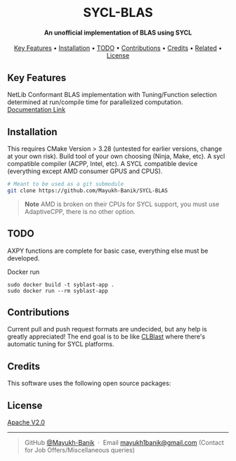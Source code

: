
<h1 align="center">
  <br>
<!--   <a href="http://www.amitmerchant.com/electron-markdownify"><img src="https://www.hpc.cineca.it/wp-content/uploads/2023/10/SYCL.png" alt="Markdownify" width="200"></a> -->
  <br>
  SYCL-BLAS
  <br>
</h1>

<h4 align="center">An unofficial implementation of BLAS using SYCL</h4>

<!-- <p align="center">
  <a href="https://badge.fury.io/js/electron-markdownify">
    <img src="https://badge.fury.io/js/electron-markdownify.svg"
         alt="Gitter">
  </a>
  <a href="https://gitter.im/amitmerchant1990/electron-markdownify"><img src="https://badges.gitter.im/amitmerchant1990/electron-markdownify.svg"></a>
  <a href="https://saythanks.io/to/bullredeyes@gmail.com">
      <img src="https://img.shields.io/badge/SayThanks.io-%E2%98%BC-1EAEDB.svg">
  </a>
  <a href="https://www.paypal.me/AmitMerchant">
    <img src="https://img.shields.io/badge/$-donate-ff69b4.svg?maxAge=2592000&amp;style=flat">
  </a>
</p> -->

<p align="center">
  <a href="#key-features">Key Features</a> •
  <a href="#installation">Installation</a> •
  <a href="#todo">TODO</a> •
  <!-- <a href="#download">Download</a> • -->
  <a href="#contributions">Contributions</a> •
  <a href="#credits">Credits</a> •
  <a href="#related">Related</a> •
  <a href="#license">License</a>
</p>



## Key Features

NetLib Conformant BLAS implementation with Tuning/Function selection determined at run/compile time for parallelized computation.
[Documentation Link](https://mayukh-banik.github.io/SYCL-BLAS/)

## Installation

This requires CMake Version > 3.28 (untested for earlier versions, change at your own risk). Build tool of your own choosing (Ninja, Make, etc). A sycl compatible compiler (ACPP, Intel, etc). A SYCL compatible device (everything except AMD consumer GPUS and CPUS).

```bash
# Meant to be used as a git submodule
git clone https://github.com/Mayukh-Banik/SYCL-BLAS
```

> **Note**
> AMD is broken on their CPUs for SYCL support, you must use AdaptiveCPP, there is no other option.

## TODO
AXPY functions are complete for basic case, everything else must be developed.

Docker run

```
sudo docker build -t syblast-app .
sudo docker run --rm syblast-app
```

## Contributions

Current pull and push request formats are undecided, but any help is greatly appreciated! The end goal is to be like [CLBlast](https://github.com/CNugteren/CLBlast) where there's automatic tuning for SYCL platforms.

## Credits

This software uses the following open source packages:

<!-- -[AdaptiveCPP](https://github.com/AdaptiveCpp/AdaptiveCpp) -->
<!-- - [Electron](http://electron.atom.io/)
- [Node.js](https://nodejs.org/)
- [Marked - a markdown parser](https://github.com/chjj/marked)
- [showdown](http://showdownjs.github.io/showdown/)
- [CodeMirror](http://codemirror.net/)
- Emojis are taken from [here](https://github.com/arvida/emoji-cheat-sheet.com)
- [highlight.js](https://highlightjs.org/) -->

<!-- ## Related

[Try Web version of Markdownify](https://notepad.js.org/markdown-editor/) -->

<!-- ## Support

<a href="https://buymeacoffee.com/amitmerchant" target="_blank"><img src="https://www.buymeacoffee.com/assets/img/custom_images/purple_img.png" alt="Buy Me A Coffee" style="height: 41px !important;width: 174px !important;box-shadow: 0px 3px 2px 0px rgba(190, 190, 190, 0.5) !important;-webkit-box-shadow: 0px 3px 2px 0px rgba(190, 190, 190, 0.5) !important;" ></a>

<p>Or</p> 

<a href="https://www.patreon.com/amitmerchant">
	<img src="https://c5.patreon.com/external/logo/become_a_patron_button@2x.png" width="160">
</a> -->

<!-- ## You may also like... -->
<!-- 
- [Pomolectron](https://github.com/amitmerchant1990/pomolectron) - A pomodoro app
- [Correo](https://github.com/amitmerchant1990/correo) - A menubar/taskbar Gmail App for Windows and macOS -->

## License

[Apache V2.0](https://github.com/Mayukh-Banik/SYCL-BLAS/blob/main/LICENSE)

---

> GitHub [@Mayukh-Banik](https://github.com/Mayukh-Banik) &nbsp;&middot;&nbsp;
> Email mayukh1banik@gmail.com (Contact for Job Offers/Miscellaneous queries)

